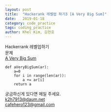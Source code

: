 ```yaml
---
layout: post
title:  "Hackerank 레벨업 하기3 [A Very Big Sum]"
date:   2019-01-18
category: code_practice
tags: coding_practice
author: Khel Kim, 김현호
---
```


Hackerrank 레벨업하기  
문제  
[A Very Big Sum](https://www.hackerrank.com/challenges/a-very-big-sum/problem)

~~~
def aVeryBigSum(ar):
    a=0
    for i in range(len(ar)):
        a += ar[i]
    return a
~~~

궁금하신게 있다면 메일 주세요.  
k2h7913@daum.net  
cafehero123@gmail.com
